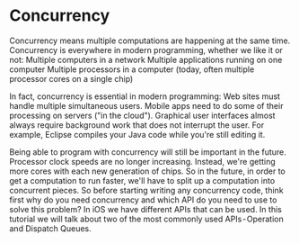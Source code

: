 # Concurrency

Concurrency means multiple computations are happening at the same time. Concurrency is everywhere in modern programming, whether we like it or not: Multiple computers in a network Multiple applications running on one computer Multiple processors in a computer (today, often multiple processor cores on a single chip)

In fact, concurrency is essential in modern programming: Web sites must handle multiple simultaneous users. Mobile apps need to do some of their processing on servers ("in the cloud"). Graphical user interfaces almost always require background work that does not interrupt the user. For example, Eclipse compiles your Java code while you're still editing it.

Being able to program with concurrency will still be important in the future. Processor clock speeds are no longer increasing. Instead, we're getting more cores with each new generation of chips. So in the future, in order to get a computation to run faster, we'll have to split up a computation into concurrent pieces.  So before starting writing any concurrency code, think first why do you need concurrency and which API do you need to use to solve this problem? In iOS we have different APIs that can be used. In this tutorial we will talk about two of the most commonly used APIs - Operation and Dispatch Queues.
